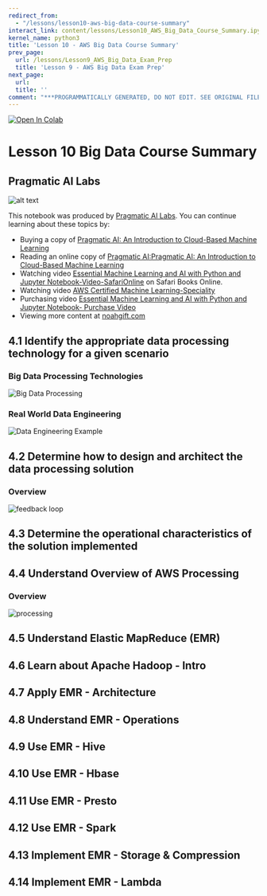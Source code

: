 ```yaml
---
redirect_from:
  - "/lessons/lesson10-aws-big-data-course-summary"
interact_link: content/lessons/Lesson10_AWS_Big_Data_Course_Summary.ipynb
kernel_name: python3
title: 'Lesson 10 - AWS Big Data Course Summary'
prev_page:
  url: /lessons/Lesson9_AWS_Big_Data_Exam_Prep
  title: 'Lesson 9 - AWS Big Data Exam Prep'
next_page:
  url: 
  title: ''
comment: "***PROGRAMMATICALLY GENERATED, DO NOT EDIT. SEE ORIGINAL FILES IN /content***"
---
```


<a href="https://colab.research.google.com/github/paiml/awsbigdata/blob/master/Lesson10_AWS_Big_Data_Course_Summary.ipynb" target="_parent"><img src="https://colab.research.google.com/assets/colab-badge.svg" alt="Open In Colab"/></a>

# Lesson 10 Big Data Course Summary

## Pragmatic AI Labs



![alt text](https://paiml.com/images/logo_with_slogan_white_background.png)

This notebook was produced by [Pragmatic AI Labs](https://paiml.com/).  You can continue learning about these topics by:

*   Buying a copy of [Pragmatic AI: An Introduction to Cloud-Based Machine Learning](http://www.informit.com/store/pragmatic-ai-an-introduction-to-cloud-based-machine-9780134863917)
*   Reading an online copy of [Pragmatic AI:Pragmatic AI: An Introduction to Cloud-Based Machine Learning](https://www.safaribooksonline.com/library/view/pragmatic-ai-an/9780134863924/)
*  Watching video [Essential Machine Learning and AI with Python and Jupyter Notebook-Video-SafariOnline](https://www.safaribooksonline.com/videos/essential-machine-learning/9780135261118) on Safari Books Online.
* Watching video [AWS Certified Machine Learning-Speciality](https://learning.oreilly.com/videos/aws-certified-machine/9780135556597)
* Purchasing video [Essential Machine Learning and AI with Python and Jupyter Notebook- Purchase Video](http://www.informit.com/store/essential-machine-learning-and-ai-with-python-and-jupyter-9780135261095)
*   Viewing more content at [noahgift.com](https://noahgift.com/)


## 4.1 Identify the appropriate data processing technology for a given scenario


### Big Data Processing Technologies

![Big Data Processing](https://user-images.githubusercontent.com/58792/54287663-54e6c700-4563-11e9-9f60-441302bbc929.png)

### Real World Data Engineering

![Data Engineering Example](https://user-images.githubusercontent.com/58792/54398331-d713e000-4676-11e9-9239-4ec35a250734.png)

## 4.2 Determine how to design and architect the data processing solution

### Overview

![feedback loop](https://user-images.githubusercontent.com/58792/54288887-75178580-4565-11e9-8a5c-ba6929012222.png)

## 4.3 Determine the operational characteristics of the solution implemented

## 4.4 Understand Overview of AWS Processing

### Overview
![processing](https://user-images.githubusercontent.com/58792/54293313-fb839580-456c-11e9-848a-b47bdd309430.png)

## 4.5 Understand Elastic MapReduce (EMR)

## 4.6 Learn about Apache Hadoop - Intro

## 4.7 Apply EMR - Architecture

## 4.8 Understand EMR - Operations

## 4.9 Use EMR - Hive



## 4.10 Use EMR - Hbase


## 4.11 Use EMR - Presto


## 4.12 Use EMR - Spark


## 4.13 Implement EMR - Storage & Compression


## 4.14 Implement EMR - Lambda
